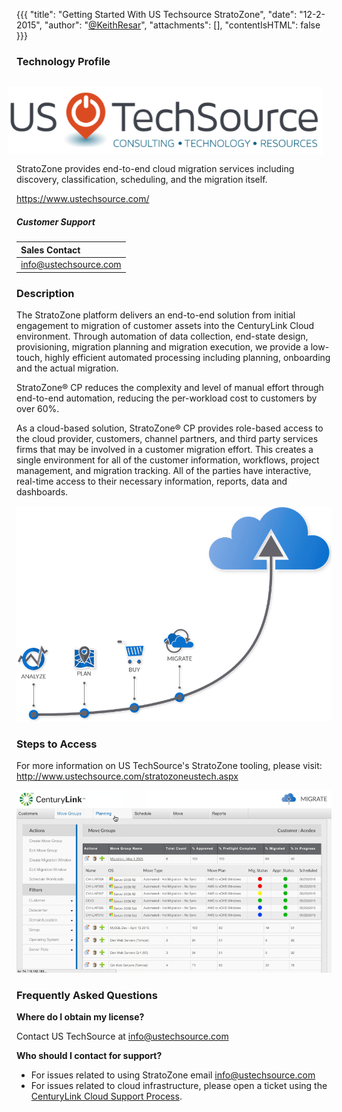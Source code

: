 {{{
  "title": "Getting Started With US Techsource StratoZone",
  "date": "12-2-2015",
  "author": "<a href='https://twitter.com/KeithResar'>@KeithResar</a>",
  "attachments": [],
  "contentIsHTML": false
}}}


### Technology Profile

<a href="http://www.ustechsource.com/"><img src="../../images/ustechsource/ustechsource-logo.png" style="border:0;float:right;margin:1em;"/></a>

StratoZone provides end-to-end cloud migration services including discovery, classification, scheduling, and the migration itself.

https://www.ustechsource.com/


##### Customer Support

| Sales Contact  |
|:- |
| info@ustechsource.com  |


### Description

The StratoZone platform delivers an end-to-end solution from initial engagement to migration of customer assets into the CenturyLink Cloud
environment. Through automation of data collection, end-state design, provisioning, migration planning and migration execution, we provide
a low-touch, highly efficient automated processing including planning, onboarding and the actual migration.

StratoZone® CP reduces the complexity and level of manual effort through end-to-end automation, reducing the per-workload cost to customers by over 60%.

As a cloud-based solution, StratoZone® CP provides role-based access to the cloud provider, customers, channel partners, and third party services firms that may be involved in a customer migration effort. This creates a single environment for all of the customer information, workflows, project management, and migration tracking. All of the parties have interactive, real-time access to their necessary information, reports, data and dashboards.

![onboarding process](../../images/ustechsource/stratozone_process.png)


### Steps to Access

For more information on US TechSource's StratoZone tooling, please visit: http://www.ustechsource.com/stratozoneustech.aspx

![onboarding process](../../images/ustechsource/stratozone_screenshot.png)


### Frequently Asked Questions

**Where do I obtain my license?**

Contact US TechSource at info@ustechsource.com

**Who should I contact for support?**

* For issues related to using StratoZone email info@ustechsource.com
* For issues related to cloud infrastructure, please open a ticket using the [CenturyLink Cloud Support Process](../../Support/how-do-i-report-a-support-issue.md).


